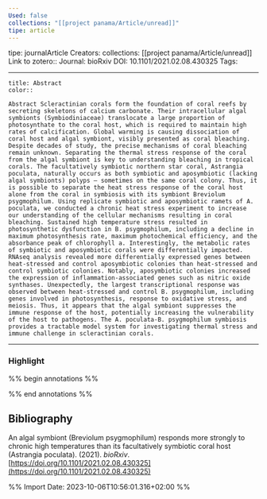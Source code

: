 ```yaml
---
Used: false
collections: "[[project panama/Article/unread]]"
tipe: article
---
```

tipe: journalArticle
Creators: 
collections: [[project panama/Article/unread]]
Link to zotero:: 
Journal: bioRxiv
DOI: 10.1101/2021.02.08.430325
Tags: 

---
```ad-note
title: Abstract
color:: 

Abstract Scleractinian corals form the foundation of coral reefs by secreting skeletons of calcium carbonate. Their intracellular algal symbionts (Symbiodiniaceae) translocate a large proportion of photosynthate to the coral host, which is required to maintain high rates of calcification. Global warming is causing dissociation of coral host and algal symbiont, visibly presented as coral bleaching. Despite decades of study, the precise mechanisms of coral bleaching remain unknown. Separating the thermal stress response of the coral from the algal symbiont is key to understanding bleaching in tropical corals. The facultatively symbiotic northern star coral, Astrangia poculata, naturally occurs as both symbiotic and aposymbiotic (lacking algal symbionts) polyps – sometimes on the same coral colony. Thus, it is possible to separate the heat stress response of the coral host alone from the coral in symbiosis with its symbiont Breviolum psygmophilum. Using replicate symbiotic and aposymbiotic ramets of A. poculata, we conducted a chronic heat stress experiment to increase our understanding of the cellular mechanisms resulting in coral bleaching. Sustained high temperature stress resulted in photosynthetic dysfunction in B. psygmophilum, including a decline in maximum photosynthesis rate, maximum photochemical efficiency, and the absorbance peak of chlorophyll a. Interestingly, the metabolic rates of symbiotic and aposymbiotic corals were differentially impacted. RNAseq analysis revealed more differentially expressed genes between heat-stressed and control aposymbiotic colonies than heat-stressed and control symbiotic colonies. Notably, aposymbiotic colonies increased the expression of inflammation-associated genes such as nitric oxide synthases. Unexpectedly, the largest transcriptional response was observed between heat-stressed and control B. psygmophilum, including genes involved in photosynthesis, response to oxidative stress, and meiosis. Thus, it appears that the algal symbiont suppresses the immune response of the host, potentially increasing the vulnerability of the host to pathogens. The A. poculata-B. psygmophilum symbiosis provides a tractable model system for investigating thermal stress and immune challenge in scleractinian corals.

```

---
### Highlight

%% begin annotations %%

%% end annotations %%

## Bibliography

An algal symbiont (Breviolum psygmophilum) responds more strongly to chronic high temperatures than its facultatively symbiotic coral host (Astrangia poculata). (2021). _bioRxiv_. [https://doi.org/10.1101/2021.02.08.430325](https://doi.org/10.1101/2021.02.08.430325)

%% Import Date: 2023-10-06T10:56:01.316+02:00 %%
